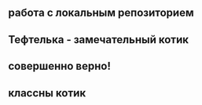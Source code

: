## работа с локальным репозиторием 

## Тефтелька  - замечательный котик 

## совершенно верно!

##  классны котик 
